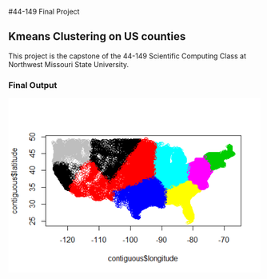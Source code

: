#44-149 Final Project
## Kmeans Clustering on US counties

This project is the capstone of the 44-149 Scientific Computing Class at Northwest Missouri State University.


### Final Output
![final output](Cluster_output.png)